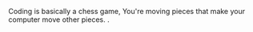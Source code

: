 Coding is basically a chess game, You're moving pieces that make your computer move other pieces.
.
